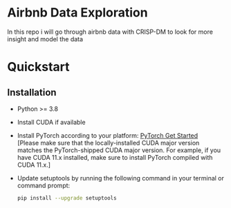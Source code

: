 # Airbnb Data Exploration
In this repo i will go through airbnb data with CRISP-DM to look for more insight and model the data

# Quickstart

## Installation

- Python >= 3.8
- Install CUDA if available
- Install PyTorch according to your platform: [PyTorch Get Started](https://pytorch.org/get-started/locally/)  
  [Please make sure that the locally-installed CUDA major version matches the PyTorch-shipped CUDA major version. For example, if you have CUDA 11.x installed, make sure to install PyTorch compiled with CUDA 11.x.]

- Update setuptools by running the following command in your terminal or command prompt:
  ```bash
  pip install --upgrade setuptools
